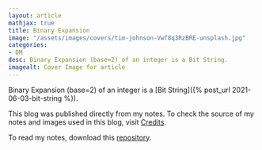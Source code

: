 ```yaml
---
layout: article
mathjax: true
title: Binary Expansion
image: "/assets/images/covers/tim-johnson-Vwf8q3RzBRE-unsplash.jpg"
categories:
- DM
desc: Binary Expansion (base=2) of an integer is a Bit String. 
imagealt: Cover Image for article
---
```


Binary Expansion (base=2) of an integer is a [Bit String]({% post_url 2021-06-03-bit-string %}).

This blog was published directly from my notes.
To check the source of my notes and images used in this blog, visit <a href="/credits.html" target="_blank">Credits</a>.

To read my notes, download this <a href="https://github.com/bovem/CS" target="blank">repository</a>.
